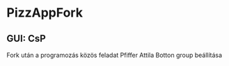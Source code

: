 # PizzAppFork
## GUI: CsP
Fork után a programozás közös feladat
Pfiffer Attila
Botton group beállítása
